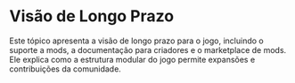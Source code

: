 # Visão de Longo Prazo

Este tópico apresenta a visão de longo prazo para o jogo, incluindo o suporte a mods, a documentação para criadores e o marketplace de mods. Ele explica como a estrutura modular do jogo permite expansões e contribuições da comunidade.
